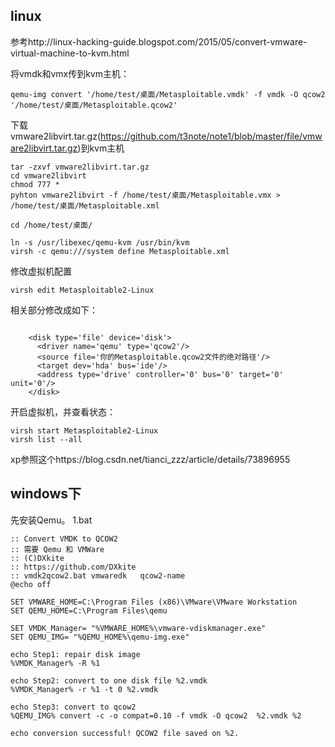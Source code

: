## linux

参考http://linux-hacking-guide.blogspot.com/2015/05/convert-vmware-virtual-machine-to-kvm.html

将vmdk和vmx传到kvm主机：
```
qemu-img convert '/home/test/桌面/Metasploitable.vmdk' -f vmdk -O qcow2 '/home/test/桌面/Metasploitable.qcow2'
```
下载vmware2libvirt.tar.gz(https://github.com/t3note/note1/blob/master/file/vmware2libvirt.tar.gz)到kvm主机
```
tar -zxvf vmware2libvirt.tar.gz
cd vmware2libvirt
chmod 777 *
pyhton vmware2libvirt -f /home/test/桌面/Metasploitable.vmx > /home/test/桌面/Metasploitable.xml

cd /home/test/桌面/

ln -s /usr/libexec/qemu-kvm /usr/bin/kvm
virsh -c qemu:///system define Metasploitable.xml
```
修改虚拟机配置
```
virsh edit Metasploitable2-Linux
```
相关部分修改成如下：
```

    <disk type='file' device='disk'>
      <driver name='qemu' type='qcow2'/>
      <source file='你的Metasploitable.qcow2文件的绝对路径'/>
      <target dev='hda' bus='ide'/>
      <address type='drive' controller='0' bus='0' target='0' unit='0'/>
    </disk>
```
开启虚拟机，并查看状态：
```
virsh start Metasploitable2-Linux
virsh list --all
```

xp参照这个https://blog.csdn.net/tianci_zzz/article/details/73896955

## windows下
先安装Qemu。
1.bat
```
:: Convert VMDK to QCOW2
:: 需要 Qemu 和 VMWare
:: (C)DXkite 
:: https://github.com/DXkite
:: vmdk2qcow2.bat vmwaredk   qcow2-name
@echo off

SET VMWARE_HOME=C:\Program Files (x86)\VMware\VMware Workstation
SET QEMU_HOME=C:\Program Files\qemu

SET VMDK_Manager= "%VMWARE_HOME%\vmware-vdiskmanager.exe"
SET QEMU_IMG= "%QEMU_HOME%\qemu-img.exe"

echo Step1: repair disk image
%VMDK_Manager% -R %1 

echo Step2: convert to one disk file %2.vmdk
%VMDK_Manager% -r %1 -t 0 %2.vmdk

echo Step3: convert to qcow2
%QEMU_IMG% convert -c -o compat=0.10 -f vmdk -O qcow2  %2.vmdk %2

echo conversion successful! QCOW2 file saved on %2.
```
